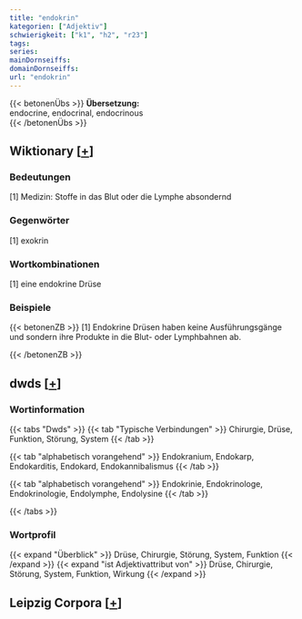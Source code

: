 ```yaml
---
title: "endokrin"
kategorien: ["Adjektiv"]
schwierigkeit: ["k1", "h2", "r23"]
tags:
series:
mainDornseiffs:
domainDornseiffs:
url: "endokrin"
---
```


{{< betonenÜbs >}}
**Übersetzung:**  
endocrine, endocrinal, endocrinous  
{{< /betonenÜbs >}}

## Wiktionary [[+](https://de.wiktionary.org/wiki/endokrin)]

### Bedeutungen
[1] Medizin: Stoffe in das Blut oder die Lymphe absondernd  

### Gegenwörter
[1] exokrin  

### Wortkombinationen
[1] eine endokrine Drüse  

### Beispiele
{{< betonenZB >}}
[1] Endokrine Drüsen haben keine Ausführungsgänge und sondern ihre Produkte in die Blut- oder Lymphbahnen ab.  

{{< /betonenZB >}}


## dwds [[+](https://www.dwds.de/wb/endokrin)]

### Wortinformation
{{< tabs "Dwds" >}}
{{< tab "Typische Verbindungen" >}}
Chirurgie, Drüse, Funktion, Störung, System
{{< /tab >}}

{{< tab "alphabetisch vorangehend" >}}
Endokranium, Endokarp, Endokarditis, Endokard, Endokannibalismus
{{< /tab >}}

{{< tab "alphabetisch vorangehend" >}}
Endokrinie, Endokrinologe, Endokrinologie, Endolymphe, Endolysine
{{< /tab >}}

{{< /tabs >}}

### Wortprofil
{{< expand "Überblick" >}} Drüse, Chirurgie, Störung, System, Funktion {{< /expand >}}
{{< expand "ist Adjektivattribut von" >}} Drüse, Chirurgie, Störung, System, Funktion, Wirkung {{< /expand >}}

## Leipzig Corpora [[+](https://corpora.uni-leipzig.de/en/res?word=endokrin&corpusId=deu_newscrawl-public_2018)]

